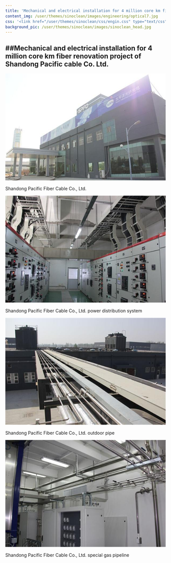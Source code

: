 ```yaml
---
title: 'Mechanical and electrical installation for 4 million core km fiber renovation project of Shandong Pacific cable Co. Ltd.'
content_img: /user/themes/sinoclean/images/engineering/optical7.jpg
css: '<link href="/user/themes/sinoclean/css/engin.css" type="text/css" rel="stylesheet" />'
background_pic: /user/themes/sinoclean/images/sinoclean_head.jpg
---
```


##Mechanical and electrical installation for 4 million core km fiber renovation project of Shandong Pacific cable Co. Ltd.
---

![Pic1](/user/themes/sinoclean/images/engineering/optical7.jpg)


Shandong Pacific Fiber Cable Co., Ltd.

![Pic2](/user/themes/sinoclean/images/engineering/optical8.jpg)


Shandong Pacific Fiber Cable Co., Ltd. power distribution system


![Pic3](/user/themes/sinoclean/images/engineering/optical9.jpg)


Shandong Pacific Fiber Cable Co., Ltd. outdoor pipe


![Pic4](/user/themes/sinoclean/images/engineering/optical10.jpg)


Shandong Pacific Fiber Cable Co., Ltd. special gas pipeline
